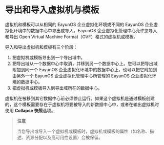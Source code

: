 # 导出和导入虚拟机与模板

虚拟机和模板可以从相同的 EayunOS 企业虚拟化环境或不同的 EayunOS 企业虚拟化环境中的数据中心中导出或导入。EayunOS 企业虚拟化管理中心允许您导入和导出 Open Virtual Machine Format（OVF）格式的虚拟机或模板。

导入和导出虚拟机和模板有三个阶段：

1. 把虚拟机或模板导出到一个导出域中。
2. 把导出域从一个数据中心中取消，并移到另一个数据中心上。您可以把导出域附加到同一个 EayunOS 企业虚拟化环境中的数据中心上，也可以把它附加到由另外一个 EayunOS 企业虚拟化管理中心所管理的 EayunOS 企业虚拟化环境的数据中心。
3. 把虚拟机或模板导入到导出域所在的数据中心。

虚拟机在被移到其它数据中心前必须停止运行。如果这个虚拟机是通过模板创建的，这个模板需要存在于虚拟机将要被导入的新数据中心中，或者在输出虚拟机时使用 **Collapse 快照**选项。


> **注意**
>
> 当您导出或导入一个虚拟机或模板时，虚拟机或模板的属性（如名称、描述、资源分配以及高可用性设置）会被保留。
